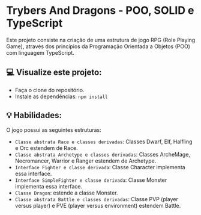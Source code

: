 # Trybers And Dragons - POO, SOLID e TypeScript
Este projeto consiste na criação de uma estrutura de jogo RPG (Role Playing Game), através dos princípios da Programação Orientada a Objetos (POO) com linguagem TypeScript.

## :computer: Visualize este projeto:
- Faça o clone do repositório.
- Instale as dependências: `npm install`

## :bulb: Habilidades:
O jogo possui as seguintes estruturas:

- `Classe abstrata Race e classes derivadas`: Classes Dwarf, Elf, Halfling e Orc estendem de Race.
- `Classe abstrata Archetype e classes derivadas`: Classes ArcheMage, Necromancer, Warrior e Ranger estendem de Archetype.
- `Interface Fighter e classe derivada`: Classe Character implementa essa interface.
- `Interface SimpleFighter e classe derivada`: Classe Monster implementa essa interface.
- `Classe Dragon`: estende a classe Monster.
- `Classe abstrata Battle e classes derivadas`: Classe PVP (player versus player) e PVE (player versus environment) estendem Battle.